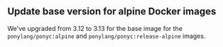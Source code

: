 ## Update base version for alpine Docker images

We've upgraded from 3.12 to 3.13 for the base image for the `ponylang/ponyc:alpine` and `ponylang/ponyc:release-alpine` images.
